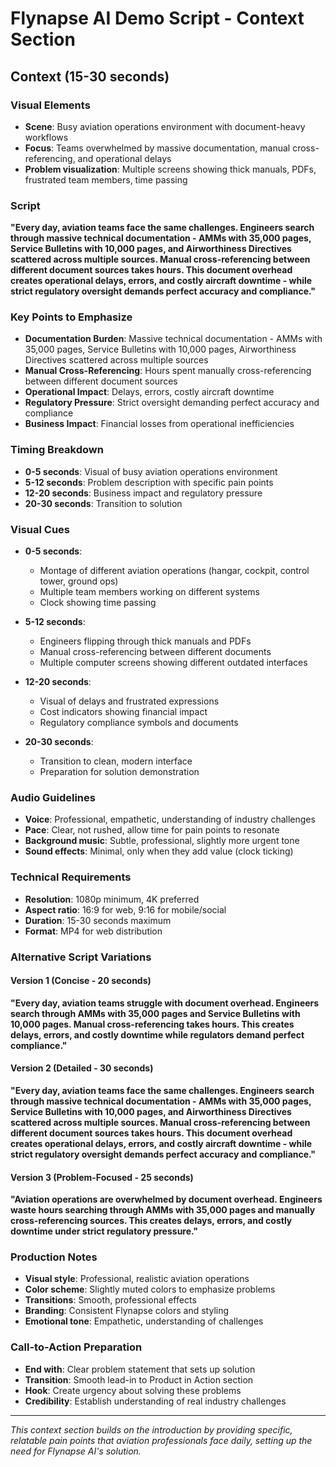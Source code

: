 # Flynapse AI Demo Script - Context Section

## Context (15-30 seconds)

### Visual Elements
- **Scene**: Busy aviation operations environment with document-heavy workflows
- **Focus**: Teams overwhelmed by massive documentation, manual cross-referencing, and operational delays
- **Problem visualization**: Multiple screens showing thick manuals, PDFs, frustrated team members, time passing

### Script
**"Every day, aviation teams face the same challenges. Engineers search through massive technical documentation - AMMs with 35,000 pages, Service Bulletins with 10,000 pages, and Airworthiness Directives scattered across multiple sources. Manual cross-referencing between different document sources takes hours. This document overhead creates operational delays, errors, and costly aircraft downtime - while strict regulatory oversight demands perfect accuracy and compliance."**

### Key Points to Emphasize
- **Documentation Burden**: Massive technical documentation - AMMs with 35,000 pages, Service Bulletins with 10,000 pages, Airworthiness Directives scattered across multiple sources
- **Manual Cross-Referencing**: Hours spent manually cross-referencing between different document sources
- **Operational Impact**: Delays, errors, costly aircraft downtime
- **Regulatory Pressure**: Strict oversight demanding perfect accuracy and compliance
- **Business Impact**: Financial losses from operational inefficiencies

### Timing Breakdown
- **0-5 seconds**: Visual of busy aviation operations environment
- **5-12 seconds**: Problem description with specific pain points
- **12-20 seconds**: Business impact and regulatory pressure
- **20-30 seconds**: Transition to solution

### Visual Cues
- **0-5 seconds**:
  - Montage of different aviation operations (hangar, cockpit, control tower, ground ops)
  - Multiple team members working on different systems
  - Clock showing time passing
  
- **5-12 seconds**:
  - Engineers flipping through thick manuals and PDFs
  - Manual cross-referencing between different documents
  - Multiple computer screens showing different outdated interfaces
  
- **12-20 seconds**:
  - Visual of delays and frustrated expressions
  - Cost indicators showing financial impact
  - Regulatory compliance symbols and documents
  
- **20-30 seconds**:
  - Transition to clean, modern interface
  - Preparation for solution demonstration

### Audio Guidelines
- **Voice**: Professional, empathetic, understanding of industry challenges
- **Pace**: Clear, not rushed, allow time for pain points to resonate
- **Background music**: Subtle, professional, slightly more urgent tone
- **Sound effects**: Minimal, only when they add value (clock ticking)

### Technical Requirements
- **Resolution**: 1080p minimum, 4K preferred
- **Aspect ratio**: 16:9 for web, 9:16 for mobile/social
- **Duration**: 15-30 seconds maximum
- **Format**: MP4 for web distribution

### Alternative Script Variations

#### Version 1 (Concise - 20 seconds)
**"Every day, aviation teams struggle with document overhead. Engineers search through AMMs with 35,000 pages and Service Bulletins with 10,000 pages. Manual cross-referencing takes hours. This creates delays, errors, and costly downtime while regulators demand perfect compliance."**

#### Version 2 (Detailed - 30 seconds)
**"Every day, aviation teams face the same challenges. Engineers search through massive technical documentation - AMMs with 35,000 pages, Service Bulletins with 10,000 pages, and Airworthiness Directives scattered across multiple sources. Manual cross-referencing between different document sources takes hours. This document overhead creates operational delays, errors, and costly aircraft downtime - while strict regulatory oversight demands perfect accuracy and compliance."**

#### Version 3 (Problem-Focused - 25 seconds)
**"Aviation operations are overwhelmed by document overhead. Engineers waste hours searching through AMMs with 35,000 pages and manually cross-referencing sources. This creates delays, errors, and costly downtime under strict regulatory pressure."**

### Production Notes
- **Visual style**: Professional, realistic aviation operations
- **Color scheme**: Slightly muted colors to emphasize problems
- **Transitions**: Smooth, professional effects
- **Branding**: Consistent Flynapse colors and styling
- **Emotional tone**: Empathetic, understanding of challenges

### Call-to-Action Preparation
- **End with**: Clear problem statement that sets up solution
- **Transition**: Smooth lead-in to Product in Action section
- **Hook**: Create urgency about solving these problems
- **Credibility**: Establish understanding of real industry challenges

---

*This context section builds on the introduction by providing specific, relatable pain points that aviation professionals face daily, setting up the need for Flynapse AI's solution.*